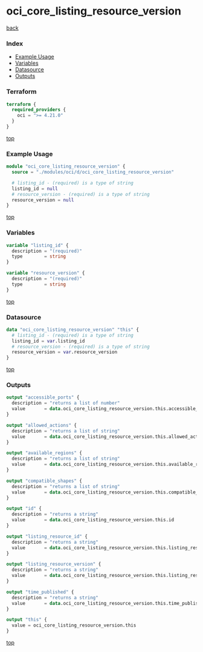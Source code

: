 # oci_core_listing_resource_version

[back](../oci.md)

### Index

- [Example Usage](#example-usage)
- [Variables](#variables)
- [Datasource](#datasource)
- [Outputs](#outputs)

### Terraform

```terraform
terraform {
  required_providers {
    oci = ">= 4.21.0"
  }
}
```

[top](#index)

### Example Usage

```terraform
module "oci_core_listing_resource_version" {
  source = "./modules/oci/d/oci_core_listing_resource_version"

  # listing_id - (required) is a type of string
  listing_id = null
  # resource_version - (required) is a type of string
  resource_version = null
}
```

[top](#index)

### Variables

```terraform
variable "listing_id" {
  description = "(required)"
  type        = string
}

variable "resource_version" {
  description = "(required)"
  type        = string
}
```

[top](#index)

### Datasource

```terraform
data "oci_core_listing_resource_version" "this" {
  # listing_id - (required) is a type of string
  listing_id = var.listing_id
  # resource_version - (required) is a type of string
  resource_version = var.resource_version
}
```

[top](#index)

### Outputs

```terraform
output "accessible_ports" {
  description = "returns a list of number"
  value       = data.oci_core_listing_resource_version.this.accessible_ports
}

output "allowed_actions" {
  description = "returns a list of string"
  value       = data.oci_core_listing_resource_version.this.allowed_actions
}

output "available_regions" {
  description = "returns a list of string"
  value       = data.oci_core_listing_resource_version.this.available_regions
}

output "compatible_shapes" {
  description = "returns a list of string"
  value       = data.oci_core_listing_resource_version.this.compatible_shapes
}

output "id" {
  description = "returns a string"
  value       = data.oci_core_listing_resource_version.this.id
}

output "listing_resource_id" {
  description = "returns a string"
  value       = data.oci_core_listing_resource_version.this.listing_resource_id
}

output "listing_resource_version" {
  description = "returns a string"
  value       = data.oci_core_listing_resource_version.this.listing_resource_version
}

output "time_published" {
  description = "returns a string"
  value       = data.oci_core_listing_resource_version.this.time_published
}

output "this" {
  value = oci_core_listing_resource_version.this
}
```

[top](#index)